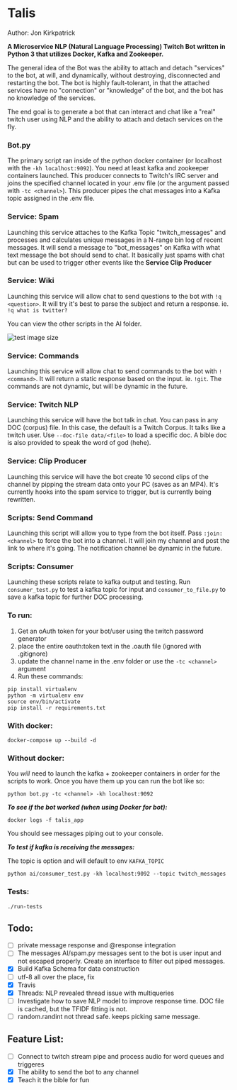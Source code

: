 # Talis

Author: Jon Kirkpatrick

**A Microservice NLP (Natural Language Processing) Twitch Bot written in Python 3 that utilizes Docker, Kafka and Zookeeper.**

The general idea of the Bot was the ability to attach and detach "services" to the bot, at will, and dynamically, without destroying, disconnected and restarting the bot. The bot is highly fault-tolerant, in that the attached services have no "connection" or "knowledge" of the bot, and the bot has no knowledge of the services.

The end goal is to generate a bot that can interact and chat like a "real" twitch user using NLP and the ability to attach and detach services on the fly.

### Bot.py

The primary script ran inside of the python docker container (or localhost with the ```-kh localhost:9092```). You need at least kafka and zookeeper containers launched. This producer connects to Twitch's IRC server and joins the specified channel located in your .env file (or the argument passed with ```-tc <channel>```). This producer pipes the chat messages into a Kafka topic assigned in the .env file.

### Service: Spam

Launching this service attaches to the Kafka Topic "twitch_messages" and processes and calculates unique messages in a N-range bin log of recent messages. It will send a message to "bot_messages" on Kafka with what text message the bot should send to chat. It basically just spams with chat but can be used to trigger other events like the **Service Clip Producer**

### Service: Wiki

Launching this service will allow chat to send questions to the bot with ```!q <question>```. It will try it's best to parse the subject and return a response. ie. ```!q what is twitter?```

You can view the other scripts in the AI folder.

![test image size](https://i.imgur.com/6jeuloa.png)

### Service: Commands

Launching this service will allow chat to send commands to the bot with ```!<command>```. It will return a static response based on the input. ie. ```!git```. The commands are not dynamic, but will be dynamic in the future.

### Service: Twitch NLP

Launching this service will have the bot talk in chat. You can pass in any DOC (corpus) file. In this case, the default is a Twitch Corpus. It talks like a twitch user. Use ```--doc-file data/<file>``` to load a specific doc. A bible doc is also provided to speak the word of god (hehe).

### Service: Clip Producer

Launching this service will have the bot create 10 second clips of the channel by pipping the stream data onto your PC (saves as an MP4). It's currently hooks into the spam service to trigger, but is currently being rewritten.

### Scripts: Send Command

Launching this script will allow you to type from the bot itself. Pass ```:join: <channel>``` to force the bot into a channel. It will join my channel and post the link to where it's going. The notification channel be dynamic in the future.

### Scripts: Consumer

Launching these scripts relate to kafka output and testing. Run ```consumer_test.py``` to test a kafka topic for input and ```consumer_to_file.py``` to save a kafka topic for further DOC processing.

### To run:

1. Get an oAuth token for your bot/user using the twitch password generator
2. place the entire oauth:token text in the .oauth file (ignored with .gitignore)
3. update the channel name in the .env folder or use the ```-tc <channel>``` argument
4. Run these commands:

```
pip install virtualenv
python -m virtualenv env
source env/bin/activate
pip install -r requirements.txt
```

### With docker:

```docker-compose up --build -d```

### Without docker:

You *will* need to launch the kafka + zookeeper containers in order for the scripts to work. Once you have them up you can run the bot like so:

```python bot.py -tc <channel> -kh localhost:9092```


***To see if the bot worked (when using Docker for bot):***

```
docker logs -f talis_app
```

You should see messages piping out to your console.

***To test if kafka is receiving the messages:***

The topic is option and will default to env ```KAFKA_TOPIC```

```
python ai/consumer_test.py -kh localhost:9092 --topic twitch_messages
```

### Tests:

```
./run-tests
```

## Todo:
- [ ] private message response and @response integration
- [ ] The messages AI/spam.py messages sent to the bot is user input and not escaped properly. Create an interface to filter out piped messages.
- [x] Build Kafka Schema for data construction
- [ ] utf-8 all over the place, fix
- [x] Travis
- [x] Threads: NLP revealed thread issue with multiqueries
- [ ] Investigate how to save NLP model to improve response time. DOC file is cached, but the TFIDF fitting is not.
- [ ] random.randint not thread safe. keeps picking same message.

## Feature List:
- [ ] Connect to twitch stream pipe and process audio for word queues and triggeres
- [x] The ability to send the bot to any channel
- [x] Teach it the bible for fun
